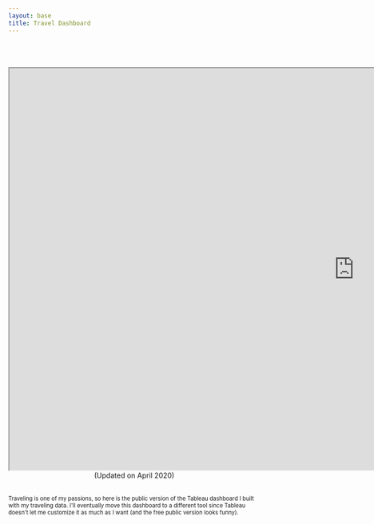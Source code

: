 ```yaml
---
layout: base
title: Travel Dashboard
---
```

<br>
<br>
<br>
<center><iframe src="https://public.tableau.com/views/Book3_15866483987300/VivsFlights?:showVizHome=no&:embed=true" width="1380" height="805" align="middle"></iframe></center>

<div class="col-lg-8 col-lg-offset-2 col-md-10 col-md-offset-1">
  <div align="center">(Updated on April 2020)</div>
  <br>
  <p><div style="font-size:80%">Traveling is one of my passions, so here is the public version of the Tableau dashboard I built with my traveling data. I'll eventually move this dashboard to a different tool since Tableau doesn't let me customize it as much as I want (and the free public version looks funny).</div></p>
</div>
<br>
<br>
